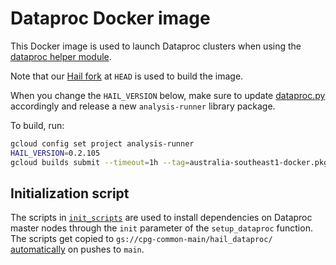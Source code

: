 # Dataproc Docker image

This Docker image is used to launch Dataproc clusters when using the
[dataproc helper module](../analysis_runner/dataproc.py).

Note that our [Hail fork](https://github.com/populationgenomics/hail) at `HEAD` is used to build the image.

When you change the `HAIL_VERSION` below, make sure to update [dataproc.py](../analysis_runner/dataproc.py) accordingly and release a new `analysis-runner` library package.

To build, run:

```sh
gcloud config set project analysis-runner
HAIL_VERSION=0.2.105
gcloud builds submit --timeout=1h --tag=australia-southeast1-docker.pkg.dev/analysis-runner/images/dataproc:hail-$HAIL_VERSION .
```

## Initialization script

The scripts in [`init_scripts`](init_scripts) are used to install dependencies on Dataproc master nodes through the `init` parameter of the `setup_dataproc` function. The scripts get copied to `gs://cpg-common-main/hail_dataproc/` [automatically](../.github/workflows/copy_dataproc_init_scripts.yaml) on pushes to `main`.
